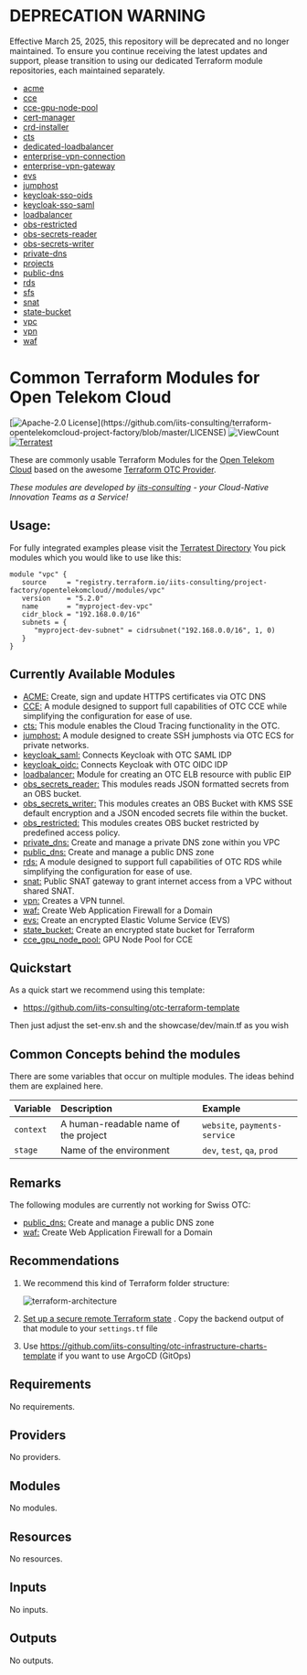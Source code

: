 # DEPRECATION WARNING

Effective March 25, 2025, this repository will be deprecated and no longer maintained. To ensure you continue receiving the latest updates and support, please transition to using our dedicated Terraform module repositories, each maintained separately.

- [acme](https://github.com/iits-consulting/terraform-opentelekomcloud-acme)
- [cce](https://github.com/iits-consulting/terraform-opentelekomcloud-cce)
- [cce-gpu-node-pool](https://github.com/iits-consulting/terraform-opentelekomcloud-cce-gpu-node-pool)
- [cert-manager](https://github.com/iits-consulting/terraform-opentelekomcloud-cert-manager)
- [crd-installer](https://github.com/iits-consulting/terraform-opentelekomcloud-crd-installer)
- [cts](https://github.com/iits-consulting/terraform-opentelekomcloud-cts)
- [dedicated-loadbalancer](https://github.com/iits-consulting/terraform-opentelekomcloud-dedicated-loadbalancer)
- [enterprise-vpn-connection](https://github.com/iits-consulting/terraform-opentelekomcloud-enterprise-vpn-connection)
- [enterprise-vpn-gateway](https://github.com/iits-consulting/terraform-opentelekomcloud-enterprise-vpn-gateway)
- [evs](https://github.com/iits-consulting/terraform-opentelekomcloud-evs)
- [jumphost](https://github.com/iits-consulting/terraform-opentelekomcloud-jumphost)
- [keycloak-sso-oids](https://github.com/iits-consulting/terraform-opentelekomcloud-keycloak-sso-oidc)
- [keycloak-sso-saml](https://github.com/iits-consulting/terraform-opentelekomcloud-keycloak-sso-saml)
- [loadbalancer](https://github.com/iits-consulting/terraform-opentelekomcloud-loadbalancer)
- [obs-restricted](https://github.com/iits-consulting/terraform-opentelekomcloud-obs-restricted)
- [obs-secrets-reader](https://github.com/iits-consulting/terraform-opentelekomcloud-obs-secrets-reader)
- [obs-secrets-writer](https://github.com/iits-consulting/terraform-opentelekomcloud-obs-secrets-writer)
- [private-dns](https://github.com/iits-consulting/terraform-opentelekomcloud-private-dns)
- [projects](https://github.com/iits-consulting/terraform-opentelekomcloud-projects)
- [public-dns](https://github.com/iits-consulting/terraform-opentelekomcloud-public-dns)
- [rds](https://github.com/iits-consulting/terraform-opentelekomcloud-rds)
- [sfs](https://github.com/iits-consulting/terraform-opentelekomcloud-sfs)
- [snat](https://github.com/iits-consulting/terraform-opentelekomcloud-snat)
- [state-bucket](https://github.com/iits-consulting/terraform-opentelekomcloud-state-bucket)
- [vpc](https://github.com/iits-consulting/terraform-opentelekomcloud-vpc)
- [vpn](https://github.com/iits-consulting/terraform-opentelekomcloud-vpn)
- [waf](https://github.com/iits-consulting/terraform-opentelekomcloud-waf)

# Common Terraform Modules for Open Telekom Cloud

[![Apache-2.0 License](https://img.shields.io/badge/License-Apache%202.0-blue.svg?)](https://github.com/iits-consulting/terraform-opentelekomcloud-project-factory/blob/master/LICENSE)
![ViewCount](https://views.whatilearened.today/views/github/iits-consulting/terraform-opentelekomcloud-project-factory.svg)
[![Terratest](https://github.com/iits-consulting/terraform-opentelekomcloud-project-factory/actions/workflows/terratest.yaml/badge.svg)](https://github.com/iits-consulting/terraform-opentelekomcloud-project-factory/actions/workflows/terratest.yaml)

These are commonly usable Terraform Modules for the [Open Telekom Cloud](https://open-telekom-cloud.com) based on the
awesome [Terraform OTC Provider](https://registry.terraform.io/providers/opentelekomcloud/opentelekomcloud/latest/docs).

_These modules are developed by [iits-consulting](https://iits-consulting.de/) - your Cloud-Native Innovation Teams as a
Service!_

## Usage:

For fully integrated examples please visit the [Terratest Directory](https://github.com/iits-consulting/terraform-opentelekomcloud-project-factory/tree/master/Terratest)
You pick modules which you would like to use like this:

```hcl
module "vpc" {
   source     = "registry.terraform.io/iits-consulting/project-factory/opentelekomcloud//modules/vpc"
   version    = "5.2.0"
   name       = "myproject-dev-vpc"
   cidr_block = "192.168.0.0/16"
   subnets = {
      "myproject-dev-subnet" = cidrsubnet("192.168.0.0/16", 1, 0)
   }
}
```

## Currently Available Modules

- [ACME:](https://github.com/iits-consulting/terraform-opentelekomcloud-project-factory/tree/master/modules/acme) Create, sign and update HTTPS certificates via OTC DNS
- [CCE:](https://github.com/iits-consulting/terraform-opentelekomcloud-project-factory/tree/master/modules/cce) A module designed to support full capabilities of OTC CCE while simplifying the configuration for ease of use.
- [cts:](https://github.com/iits-consulting/terraform-opentelekomcloud-project-factory/tree/master/modules/cts) This module enables the Cloud Tracing functionality in the OTC.
- [jumphost:](https://github.com/iits-consulting/terraform-opentelekomcloud-project-factory/tree/master/modules/jumphost) A module designed to create SSH jumphosts via OTC ECS for private networks.
- [keycloak_saml:](https://github.com/iits-consulting/terraform-opentelekomcloud-project-factory/tree/master/modules/keycloak_sso_saml) Connects Keycloak with OTC SAML IDP
- [keycloak_oidc:](https://github.com/iits-consulting/terraform-opentelekomcloud-project-factory/tree/master/modules/keycloak_sso_oidc) Connects Keycloak with OTC OIDC IDP
- [loadbalancer:](https://github.com/iits-consulting/terraform-opentelekomcloud-project-factory/tree/master/modules/loadbalancer) Module for creating an OTC ELB resource with public EIP
- [obs_secrets_reader:](https://github.com/iits-consulting/terraform-opentelekomcloud-project-factory/tree/master/modules/obs_secrets_reader) This modules reads JSON formatted secrets from an OBS bucket.
- [obs_secrets_writer:](https://github.com/iits-consulting/terraform-opentelekomcloud-project-factory/tree/master/modules/obs_secrets_writer) This modules creates an OBS Bucket with KMS SSE default encryption and a JSON encoded secrets file within the bucket.
- [obs_restricted:](https://github.com/iits-consulting/terraform-opentelekomcloud-project-factory/tree/master/modules/obs_restricted) This modules creates OBS bucket restricted by predefined access policy.
- [private_dns:](https://github.com/iits-consulting/terraform-opentelekomcloud-project-factory/tree/master/modules/private_dns) Create and manage a private DNS zone within you VPC
- [public_dns:](https://github.com/iits-consulting/terraform-opentelekomcloud-project-factory/tree/master/modules/public_dns) Create and manage a public DNS zone
- [rds:](https://github.com/iits-consulting/terraform-opentelekomcloud-project-factory/tree/master/modules/rds) A module designed to support full capabilities of OTC RDS while simplifying the configuration for ease of use.
- [snat:](https://github.com/iits-consulting/terraform-opentelekomcloud-project-factory/tree/master/modules/snat) Public SNAT gateway to grant internet access from a VPC without shared SNAT.
- [vpn:](https://github.com/iits-consulting/terraform-opentelekomcloud-project-factory/tree/master/modules/vpn) Creates a VPN tunnel.
- [waf:](https://github.com/iits-consulting/terraform-opentelekomcloud-project-factory/tree/master/modules/waf) Create Web Application Firewall for a Domain
- [evs:](https://github.com/iits-consulting/terraform-opentelekomcloud-project-factory/tree/master/modules/evs) Create an encrypted Elastic Volume Service (EVS)
- [state_bucket:](https://github.com/iits-consulting/terraform-opentelekomcloud-project-factory/tree/master/modules/state_bucket) Create an encrypted state bucket for Terraform
- [cce_gpu_node_pool:](https://github.com/iits-consulting/terraform-opentelekomcloud-project-factory/tree/master/modules/cce_gpu_node_pool) GPU Node Pool for CCE

## Quickstart

As a quick start we recommend using this template:

- https://github.com/iits-consulting/otc-terraform-template

Then just adjust the set-env.sh and the showcase/dev/main.tf as you wish

## Common Concepts behind the modules

There are some variables that occur on multiple modules. The ideas behind them are explained here.

| Variable   | Description                          | Example                       |
| :--------- | :----------------------------------- | :---------------------------- |
| `context`  | A human-readable name of the project | `website`, `payments-service` |
| `stage   ` | Name of the environment              | `dev`, `test`, `qa`, `prod`   |

## Remarks

The following modules are currently not working for Swiss OTC:

- [public_dns:](https://github.com/iits-consulting/terraform-opentelekomcloud-project-factory/tree/master/modules/public_dns) Create and manage a public DNS zone
- [waf:](https://github.com/iits-consulting/terraform-opentelekomcloud-project-factory/tree/master/modules/waf) Create Web Application Firewall for a Domain

## Recommendations

1. We recommend this kind of Terraform folder structure:

   ![terraform-architecture](https://raw.githubusercontent.com/iits-consulting/terraform-opentelekomcloud-project-factory/master/docs/terraform-architecture.png?token=ANLMHOIDTUQL6GGQVNHTC7DAZNHMI)

2. [Set up a secure remote Terraform state](./tf_state_backend)
   . Copy the backend output of that module to your `settings.tf` file
3. Use https://github.com/iits-consulting/otc-infrastructure-charts-template if you want to use ArgoCD (GitOps)
<!-- BEGIN_TF_DOCS -->

## Requirements

No requirements.

## Providers

No providers.

## Modules

No modules.

## Resources

No resources.

## Inputs

No inputs.

## Outputs

No outputs.

<!-- END_TF_DOCS -->

